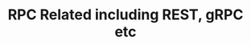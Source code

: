 ---
layout: posts_by_category
categories: RPC
title: RPC Related including REST, gRPC etc
permalink: /category/uwp
---